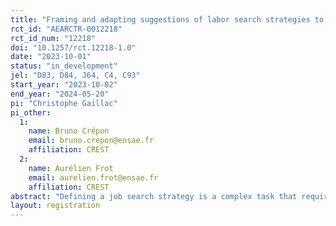 ```yaml
---
title: "Framing and adapting suggestions of labor search strategies to job seekers’ biases"
rct_id: "AEARCTR-0012218"
rct_id_num: "12218"
doi: "10.1257/rct.12218-1.0"
date: "2023-10-01"
status: "in_development"
jel: "D83, D84, J64, C4, C93"
start_year: "2023-10-02"
end_year: "2024-05-20"
pi: "Christophe Gaillac"
pi_other:
  1:
    name: Bruno Crépon
    email: bruno.crepon@ensae.fr
    affiliation: CREST
  2:
    name: Aurélien Frot
    email: aurelien.frot@ensae.fr
    affiliation: CREST
abstract: "Defining a job search strategy is a complex task that requires the processing of a large amount of labor market information in order to choose several parameters, such as the level and allocation of effort or the reservation wage and mobility. The literature and our previous work suggest that these perceptions and decisions are subject to important biases that are highly heterogeneous across the population and that may delay the return to employment or deteriorate its quality. In this study, we take advantage of ex-ante knowledge about different types of job search biases, characterized by the use of a rich panel of subjective expectations, to test the impact of formulating and adapting job search strategy suggestions to job seekers' biases on job search behavior and job acquisition. Using two experimental surveys, we first measure baseline labor market beliefs, expectations, and preferences, and then provide personalized job search strategy recommendations that also vary in their framing. We observe the impact of these recommendations on updated beliefs and search parameters using a follow-up survey, and on search behavior and return to employment outcomes using administrative data."
layout: registration
---
```


